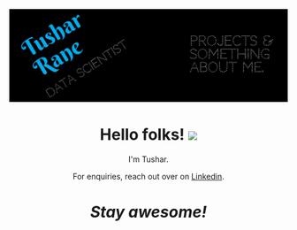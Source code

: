 <img src="https://github.com/Tushar2771/Tushar2771/blob/main/cover.jpeg" width="1500px">
<h1 align='center'> Hello folks! <img src="https://raw.githubusercontent.com/MartinHeinz/MartinHeinz/master/wave.gif" width="30px"></h1>
<p align='center'>
I'm Tushar.
</p>
<p align='center'>For enquiries, reach out over on <a href=https://www.linkedin.com/in/tushar-rane-b746111b1/">Linkedin</a>.</p>

<h1 align='center'><i>Stay awesome!</i></h1>
